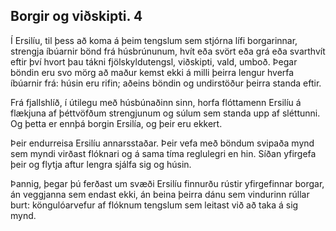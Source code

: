## Borgir og viðskipti. 4

Í Ersilíu, til þess að koma á þeim tengslum sem stjórna lífi borgarinnar, strengja íbúarnir bönd frá húsbrúnunum, hvít eða svört eða grá eða svarthvít eftir því hvort þau tákni fjölskyldutengsl, viðskipti, vald, umboð. Þegar böndin eru svo mörg að maður kemst ekki á milli þeirra lengur hverfa íbúarnir frá: húsin eru rifin; aðeins böndin og undirstöður þeirra standa eftir.

Frá fjallshlíð, í útilegu með húsbúnaðinn sinn, horfa flóttamenn Ersilíu á flækjuna af þéttvöfðum strengjunum og súlum sem standa upp af sléttunni. Og þetta er ennþá borgin Ersilía, og þeir eru ekkert.

Þeir endurreisa Ersilíu annarsstaðar. Þeir vefa með böndum svipaða mynd sem myndi virðast flóknari og á sama tíma reglulegri en hin. Síðan yfirgefa þeir og flytja aftur lengra sjálfa sig og húsin.

Þannig, þegar þú ferðast um svæði Ersilíu finnurðu rústir yfirgefinnar borgar, án veggjanna sem endast ekki, án beina þeirra dánu sem vindurinn rúllar burt: köngulóarvefur af flóknum tengslum sem leitast við að taka á sig mynd.